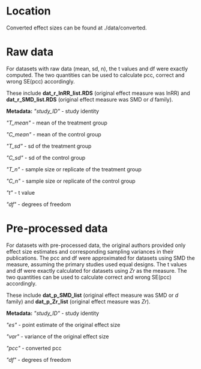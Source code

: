 # Location
Converted effect sizes can be found at ./data/converted.

# Raw data
For datasets with raw data (mean, sd, n), the t values and df were exactly computed. The two quantities can be used to calculate pcc, correct and wrong SE(pcc) accordingly.

These include **dat_r_lnRR_list.RDS** (original effect measure was lnRR) and **dat_r_SMD_list.RDS** (original effect measure was SMD or *d* family).

**Metadata:**
*"study_ID"* - study identity

*"T_mean"* - mean of the treatment group

*"C_mean"* - mean of the control group

*"T_sd"* - sd of the treatment group 

*"C_sd"* - sd of the control group

*"T_n"*  - sample size or replicate of the treatment group

*"C_n"* - sample size or replicate of the control group

*"t"* - t value

*"df"* - degrees of freedom


# Pre-processed data
For datasets with pre-processed data, the original authors provided only effect size estimates and corresponding sampling variances in their publications. 
The pcc and df were approximated for datasets using SMD the measure, assuming the primary studies used equal designs. The t values and df were exactly calculated for datasets using *Zr* as the measure. The two quantities can be used to calculate correct and wrong SE(pcc) accordingly.

These include **dat_p_SMD_list** (original effect measure was SMD or *d* family) and **dat_p_Zr_list** (original effect measure was *Zr*).

**Metadata:**
*"study_ID"* - study identity

*"es"* - point estimate of the original effect size 

*"var"* - variance of the original effect size

*"pcc"* - converted pcc    

*"df"* - degrees of freedom

